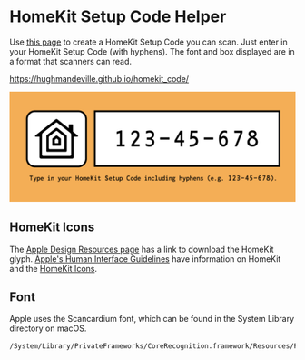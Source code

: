 # HomeKit Setup Code Helper

Use [this page](https://hughmandeville.github.io/homekit_code/) to create a HomeKit Setup Code you can scan.
Just enter in your HomeKit Setup Code (with hyphens). The font and box displayed are in a format that scanners can read.

https://hughmandeville.github.io/homekit_code/

![Page Screenshot](/images/page_screenshot.png)

## HomeKit Icons

The [Apple Design Resources page](https://developer.apple.com/design/resources/) has a link to download the HomeKit glyph.  [Apple's Human Interface Guidelines](https://developer.apple.com/design/human-interface-guidelines/) have information on HomeKit and the [HomeKit Icons](https://developer.apple.com/design/human-interface-guidelines/homekit/overview/icons/).

## Font

Apple uses the Scancardium font, which can be found in the System Library directory on macOS.

```sh
/System/Library/PrivateFrameworks/CoreRecognition.framework/Resources/Fonts/Scancardium_2.0.ttf
```
